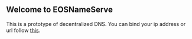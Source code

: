 ## Welcome to EOSNameServe

This is a prototype of decentralized DNS.
You can bind your ip address or url follow [this](https://github.com/flyer88/ENS).


